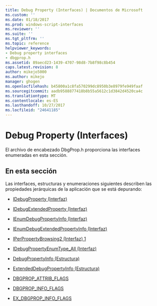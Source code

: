 ```yaml
---
title: Debug Property (Interfaces) | Documentos de Microsoft
ms.custom: ''
ms.date: 01/18/2017
ms.prod: windows-script-interfaces
ms.reviewer: ''
ms.suite: ''
ms.tgt_pltfrm: ''
ms.topic: reference
helpviewer_keywords:
- Debug property interfaces
- dbgprop.h
ms.assetid: 89aecd23-1439-4707-98d8-7b8f98c8b454
caps.latest.revision: 8
author: mikejo5000
ms.author: mikejo
manager: ghogen
ms.openlocfilehash: b45800a1c8fa570299dc8950b3e8979fe949faaf
ms.sourcegitcommit: aadb9588877418b8b55a5612c1d3842d4520ca4c
ms.translationtype: MT
ms.contentlocale: es-ES
ms.lasthandoff: 10/27/2017
ms.locfileid: "24641185"
---
```

# <a name="debug-property-interfaces"></a>Debug Property (Interfaces)
El archivo de encabezado DbgProp.h proporciona las interfaces enumeradas en esta sección.  
  
## <a name="in-this-section"></a>En esta sección  
 Las interfaces, estructuras y enumeraciones siguientes describen las propiedades jerárquicas de la aplicación que se está depurando:  
  
-   [IDebugProperty (Interfaz)](../../winscript/reference/idebugproperty-interface.md)  
  
-   [IDebugExtendedProperty (Interfaz)](../../winscript/reference/idebugextendedproperty-interface.md)  
  
-   [IEnumDebugPropertyInfo (Interfaz)](../../winscript/reference/ienumdebugpropertyinfo-interface.md)  
  
-   [IEnumDebugExtendedPropertyInfo (Interfaz)](../../winscript/reference/ienumdebugextendedpropertyinfo-interface.md)  
  
-   [IPerPropertyBrowsing2 (Interfaz) 1](../../winscript/reference/iperpropertybrowsing2-interface-1.md)  
  
-   [IDebugPropertyEnumType_All (Interfaz)](../../winscript/reference/idebugpropertyenumtype-all-interface.md)  
  
-   [DebugPropertyInfo (Estructura)](../../winscript/reference/debugpropertyinfo-structure.md)  
  
-   [ExtendedDebugPropertyInfo (Estructura)](../../winscript/reference/extendeddebugpropertyinfo-structure.md)  
  
-   [DBGPROP_ATTRIB_FLAGS](../../winscript/reference/dbgprop-attrib-flags.md)  
  
-   [DBGPROP_INFO_FLAGS](../../winscript/reference/dbgprop-info-flags.md)  
  
-   [EX_DBGPROP_INFO_FLAGS](../../winscript/reference/ex-dbgprop-info-flags.md)